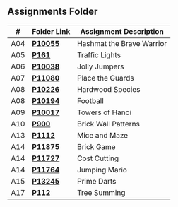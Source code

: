 ##  Assignments Folder

|   #   | Folder Link | Assignment Description |
| :---: | ----------- | ---------------------- |
|   A04   | **<a href="https://github.com/Preassume/4883-PT-Riddle/tree/main/Assignments/A04/P10055">P10055</a>** | Hashmat the Brave Warrior |
|   A05   | **<a href="https://github.com/Preassume/4883-PT-Riddle/tree/main/Assignments/A05/P161">P161</a>** | Traffic Lights |
|   A06   | **<a href="https://github.com/Preassume/4883-PT-Riddle/tree/main/Assignments/A06/P10038">P10038</a>** | Jolly Jumpers |
|   A07   | **<a href="https://github.com/Preassume/4883-PT-Riddle/tree/main/Assignments/A07/P11080">P11080</a>** | Place the Guards |
|   A08   | **<a href="https://github.com/Preassume/4883-PT-Riddle/tree/main/Assignments/A08/P10226">P10226</a>** | Hardwood Species |
|   A08   | **<a href="https://github.com/Preassume/4883-PT-Riddle/tree/main/Assignments/A08/P10194">P10194</a>** | Football |
|   A09   | **<a href="https://github.com/Preassume/4883-PT-Riddle/tree/main/Assignments/A09/P10017">P10017</a>** | Towers of Hanoi |
|   A10   | **<a href="https://github.com/Preassume/4883-PT-Riddle/tree/main/Assignments/A10/P900">P900</a>** | Brick Wall Patterns |
|   A13   | **<a href="https://github.com/Preassume/4883-PT-Riddle/tree/main/Assignments/A13/P1112">P1112</a>** | Mice and Maze |
|   A14   | **<a href="https://github.com/Preassume/4883-PT-Riddle/tree/main/Assignments/A14/P11875">P11875</a>** | Brick Game |
|   A14   | **<a href="https://github.com/Preassume/4883-PT-Riddle/tree/main/Assignments/A14/P11727">P11727</a>** | Cost Cutting |
|   A14   | **<a href="https://github.com/Preassume/4883-PT-Riddle/tree/main/Assignments/A14/P11764">P11764</a>** | Jumping Mario |
|   A15   | **<a href="https://github.com/Preassume/4883-PT-Riddle/tree/main/Assignments/A15/P13245">P13245</a>** | Prime Darts |
|   A17   | **<a href="https://github.com/Preassume/4883-PT-Riddle/tree/main/Assignments/A17/P112">P112</a>** | Tree Summing |

